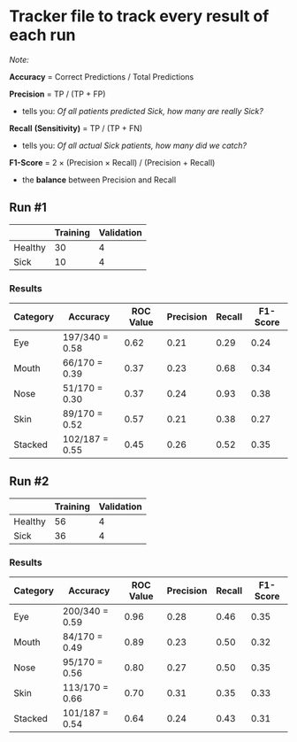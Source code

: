 # Tracker file to track every result of each run

_Note:_ 

**Accuracy** = Correct Predictions / Total Predictions

**Precision** = TP / (TP + FP) 
  - tells you: _Of all patients predicted Sick, how many are really Sick?_

**Recall** **(Sensitivity)** = TP / (TP + FN) 
  - tells you: _Of all actual Sick patients, how many did we catch?_

**F1-Score** = 2 × (Precision × Recall) / (Precision + Recall) 
  - the **balance** between Precision and Recall

## Run #1
|         | Training | Validation |
|---------|----------|------------|
| Healthy |   30     |     4      |
|  Sick   |   10     |     4      |

### Results
| Category | Accuracy | ROC Value | Precision | Recall | F1-Score |
|----------|--------------|-----------|--------|--------|---------|
| Eye   |  197/340 = 0.58  |  0.62  | 0.21 | 0.29 | 0.24 |
| Mouth | 66/170 = 0.39 | 0.37 | 0.23 | 0.68 | 0.34 |
| Nose | 51/170 = 0.30 | 0.37 | 0.24 | 0.93 | 0.38 |
| Skin | 89/170 = 0.52 | 0.57 | 0.21 | 0.38 | 0.27 |
| Stacked | 102/187 = 0.55 | 0.45| 0.26 | 0.52 | 0.35 |


## Run #2
|         | Training | Validation |
|---------|----------|------------|
| Healthy |   56     |     4      |
|  Sick   |   36     |     4      |

### Results
| Category | Accuracy | ROC Value | Precision | Recall | F1-Score |
|----------|--------------|-----------|--------|--------|---------|
| Eye   |  200/340 = 0.59  |  0.96  | 0.28 | 0.46 | 0.35 |
| Mouth | 84/170 = 0.49 | 0.89 | 0.23 | 0.50 | 0.32 |
| Nose | 95/170 = 0.56 | 0.80 | 0.27 | 0.50 | 0.35 |
| Skin | 113/170 = 0.66 | 0.70 | 0.31 | 0.35 | 0.33 |
| Stacked | 101/187 = 0.54 | 0.64| 0.24 | 0.43 | 0.31 |

